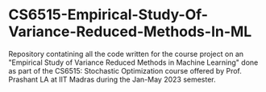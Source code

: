 # CS6515-Empirical-Study-Of-Variance-Reduced-Methods-In-ML
Repository contatining all the code written for the course project on an "Empirical Study of Variance Reduced Methods in Machine Learning" done as part of the CS6515: Stochastic Optimization course offered by Prof. Prashant LA at IIT Madras during the Jan-May 2023 semester.
